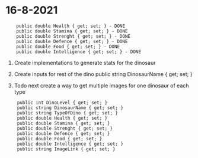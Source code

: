 # 16-8-2021

        public double Health { get; set; } - DONE
        public double Stamina { get; set; } - DONE
        public double Strenght { get; set; } - DONE
        public double Defence { get; set; } - DONE
        public double Food { get; set; } - DONE
        public double Intelligence { get; set; } - DONE

1. Create implementations to generate stats for the dinosaur

1. Create inputs for rest of the dino
    public string DinosaurName { get; set; }


1. Todo next create a way to get multiple images for one dinosaur of each type


        public int DinoLevel { get; set; }
        public string DinosaurName { get; set; }
        public string TypeOfDino { get; set; }
        public double Health { get; set; }
        public double Stamina { get; set; }
        public double Strenght { get; set; }
        public double Defence { get; set; }
        public double Food { get; set; }
        public double Intelligence { get; set; }
        public string ImageLink { get; set; }